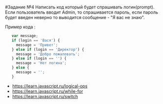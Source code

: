 #Задание №4
Написать код который будет спрашивать логин(prompt).
Если пользователь вводит Admin, то спрашивается пароль, если пароль будет введен неверно то выводится сообщение - "Я вас не знаю".

Пример кода :

```js
   var message;
   if (login == 'Вася') {
     message = 'Привет';
   } else if (login == 'Директор') {
     message = 'Добро пожаловать';
   } else if (login == '') {
     message = 'Нет логина';
   } else {
     message = '';
   }
   ```
 - https://learn.javascript.ru/logical-ops
 - https://learn.javascript.ru/while-for
 - https://learn.javascript.ru/switch
